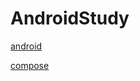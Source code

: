 # AndroidStudy
[android](https://github.com/TWentCEO/AndroidStudy/tree/main/android)

[compose](https://github.com/TWentCEO/AndroidStudy/tree/main/compose)
